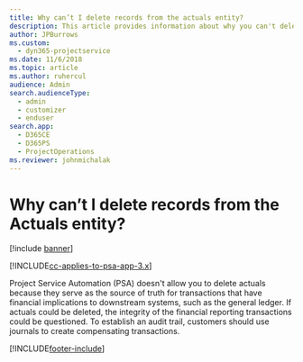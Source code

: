 ```yaml
---
title: Why can’t I delete records from the actuals entity?
description: This article provides information about why you can't delete records from the actuals entity.
author: JPBurrows
ms.custom: 
  - dyn365-projectservice
ms.date: 11/6/2018
ms.topic: article
ms.author: ruhercul
audience: Admin
search.audienceType: 
  - admin
  - customizer
  - enduser
search.app: 
  - D365CE
  - D365PS
  - ProjectOperations
ms.reviewer: johnmichalak
---
```


# Why can’t I delete records from the Actuals entity?

[!include [banner](../includes/psa-now-project-operations.md)]

[!INCLUDE[cc-applies-to-psa-app-3.x](../includes/cc-applies-to-psa-app-3x.md)]

Project Service Automation (PSA) doesn't allow you to delete actuals because they serve as the source of truth for transactions that have financial implications to downstream systems, such as the general ledger. If actuals could be deleted, the integrity of the financial reporting transactions could be questioned. To establish an audit trail, customers should use journals to create compensating transactions.



[!INCLUDE[footer-include](../includes/footer-banner.md)]
